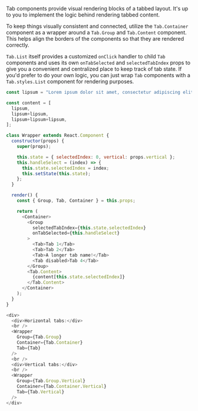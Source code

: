 Tab components provide visual rendering blocks of a tabbed layout. It's up to you to implement the logic behind rendering tabbed content.

To keep things visually consistent and connected, utilize the `Tab.Container` component as a wrapper around a `Tab.Group` and `Tab.Content` component. This helps align the borders of the components so that they are rendered correctly.

`Tab.List` itself provides a customized `onClick` handler to child `Tab` components and uses its own `onTabSelected` and `selectedTabIndex` props to give you a convenient and centralized place to keep track of tab state. If you'd prefer to do your own logic, you can just wrap `Tab` components with a `Tab.styles.List` component for rendering purposes.

```javascript
const lipsum = "Lorem ipsum dolor sit amet, consectetur adipiscing elit, sed do eiusmod tempor incididunt ut labore et dolore magna aliqua. Maecenas accumsan lacus vel facilisis volutpat est velit. Sed adipiscing diam donec adipiscing tristique risus nec feugiat in.";

const content = [
  lipsum,
  lipsum+lipsum,
  lipsum+lipsum+lipsum,
];

class Wrapper extends React.Component {
  constructor(props) {
    super(props);

    this.state = { selectedIndex: 0, vertical: props.vertical };
    this.handleSelect = (index) => {
      this.state.selectedIndex = index;
      this.setState(this.state);
    };
  }

  render() {
    const { Group, Tab, Container } = this.props;

    return (
      <Container>
        <Group
          selectedTabIndex={this.state.selectedIndex}
          onTabSelected={this.handleSelect}
        >
          <Tab>Tab 1</Tab>
          <Tab>Tab 2</Tab>
          <Tab>A longer tab name!</Tab>
          <Tab disabled>Tab 4</Tab>
        </Group>
        <Tab.Content>
          {content[this.state.selectedIndex]}
        </Tab.Content>
      </Container>
    );
  }
}

<div>
  <div>Horizontal tabs:</div>
  <br />
  <Wrapper
    Group={Tab.Group}
    Container={Tab.Container}
    Tab={Tab}
  />
  <br />
  <div>Vertical tabs:</div>
  <br />
  <Wrapper
    Group={Tab.Group.Vertical}
    Container={Tab.Container.Vertical}
    Tab={Tab.Vertical}
  />
</div>
```
